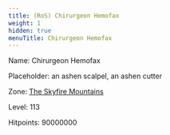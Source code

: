 ```yaml
---
title: (RoS) Chirurgeon Hemofax
weight: 1
hidden: true
menuTitle: Chirurgeon Hemofax
---
```


Name: Chirurgeon Hemofax

Placeholder: an ashen scalpel, an ashen cutter

Zone: [The Skyfire Mountains](/en/ros/exploration/the_skyfire_mountains)

Level: 113

Hitpoints: 90000000
